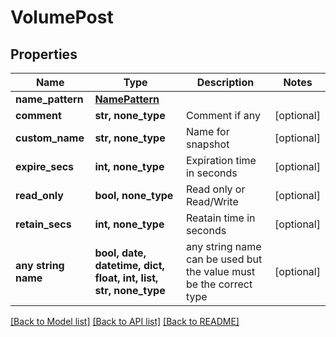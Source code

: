 # VolumePost


## Properties
Name | Type | Description | Notes
------------ | ------------- | ------------- | -------------
**name_pattern** | [**NamePattern**](NamePattern.md) |  | 
**comment** | **str, none_type** | Comment if any | [optional] 
**custom_name** | **str, none_type** | Name for snapshot | [optional] 
**expire_secs** | **int, none_type** | Expiration time in seconds | [optional] 
**read_only** | **bool, none_type** | Read only or Read/Write | [optional] 
**retain_secs** | **int, none_type** | Reatain time in seconds | [optional] 
**any string name** | **bool, date, datetime, dict, float, int, list, str, none_type** | any string name can be used but the value must be the correct type | [optional]

[[Back to Model list]](../README.md#documentation-for-models) [[Back to API list]](../README.md#documentation-for-api-endpoints) [[Back to README]](../README.md)


